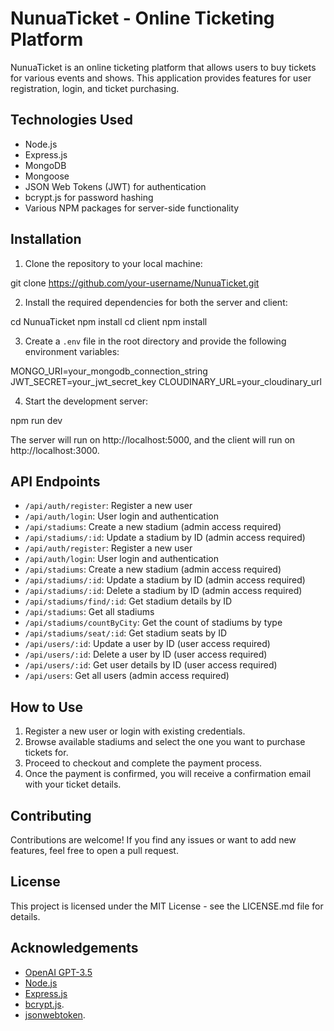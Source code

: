 # NunuaTicket - Online Ticketing Platform

NunuaTicket is an online ticketing platform that allows users to buy tickets for various events and shows. This application provides features for user registration, login, and ticket purchasing.

## Technologies Used

- Node.js
- Express.js
- MongoDB
- Mongoose
- JSON Web Tokens (JWT) for authentication
- bcrypt.js for password hashing
- Various NPM packages for server-side functionality

## Installation

1. Clone the repository to your local machine:

git clone https://github.com/your-username/NunuaTicket.git

2. Install the required dependencies for both the server and client:

cd NunuaTicket
npm install
cd client
npm install

3. Create a `.env` file in the root directory and provide the following environment variables:

MONGO_URI=your_mongodb_connection_string
JWT_SECRET=your_jwt_secret_key
CLOUDINARY_URL=your_cloudinary_url

4. Start the development server:

npm run dev

The server will run on http://localhost:5000, and the client will run on http://localhost:3000.

## API Endpoints

- `/api/auth/register`: Register a new user
- `/api/auth/login`: User login and authentication
- `/api/stadiums`: Create a new stadium (admin access required)
- `/api/stadiums/:id`: Update a stadium by ID (admin access required)
- `/api/auth/register`: Register a new user
- `/api/auth/login`: User login and authentication
- `/api/stadiums`: Create a new stadium (admin access required)
- `/api/stadiums/:id`: Update a stadium by ID (admin access required)
- `/api/stadiums/:id`: Delete a stadium by ID (admin access required)
- `/api/stadiums/find/:id`: Get stadium details by ID
- `/api/stadiums`: Get all stadiums
- `/api/stadiums/countByCity`: Get the count of stadiums by type
- `/api/stadiums/seat/:id`: Get stadium seats by ID
- `/api/users/:id`: Update a user by ID (user access required)
- `/api/users/:id`: Delete a user by ID (user access required)
- `/api/users/:id`: Get user details by ID (user access required)
- `/api/users`: Get all users (admin access required)


## How to Use

1. Register a new user or login with existing credentials.
2. Browse available stadiums and select the one you want to purchase tickets for.
3. Proceed to checkout and complete the payment process.
4. Once the payment is confirmed, you will receive a confirmation email with your ticket details.

## Contributing

Contributions are welcome! If you find any issues or want to add new features, feel free to open a pull request.

## License

This project is licensed under the MIT License - see the LICENSE.md file for details.

## Acknowledgements

- [OpenAI GPT-3.5](https://openai.com/)
- [Node.js](https://nodejs.org/)
- [Express.js](https://expressjs.com/)
- [bcrypt.js](https://github.com/kelektiv/node.bcrypt.js).
- [jsonwebtoken](https://github.com/auth0/node-jsonwebtoken).
